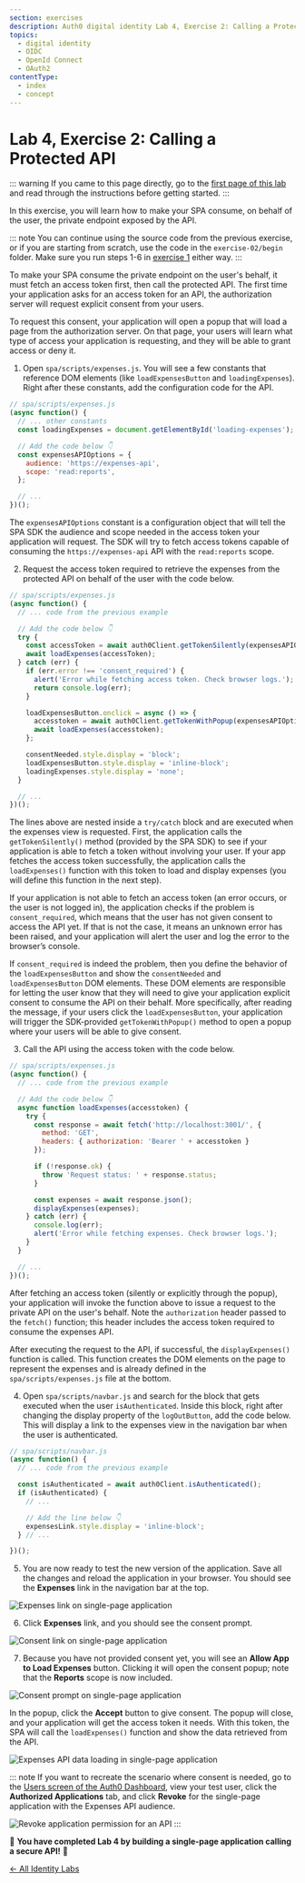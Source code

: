 ```yaml
---
section: exercises
description: Auth0 digital identity Lab 4, Exercise 2: Calling a Protected API
topics:
  - digital identity
  - OIDC
  - OpenId Connect
  - OAuth2
contentType:
  - index
  - concept
---
```

# Lab 4, Exercise 2: Calling a Protected API

::: warning
If you came to this page directly, go to the [first page of this lab](/identity-labs/04-single-page-app) and read through the instructions before getting started.
:::

In this exercise, you will learn how to make your SPA consume, on behalf of the user, the private endpoint exposed by the API.

::: note
You can continue using the source code from the previous exercise, or if you are starting from scratch, use the code in the `exercise-02/begin` folder. Make sure you run steps 1-6 in [exercise 1](/identity-labs/04-single-page-app/exercise-01) either way.
:::

To make your SPA consume the private endpoint on the user's behalf, it must fetch an access token first, then call the protected API. The first time your application asks for an access token for an API, the authorization server will request explicit consent from your users.

To request this consent, your application will open a popup that will load a page from the authorization server. On that page, your users will learn what type of access your application is requesting, and they will be able to grant access or deny it.

1. Open `spa/scripts/expenses.js`. You will see a few constants that reference DOM elements (like `loadExpensesButton` and `loadingExpenses`). Right after these constants, add the configuration code for the API.

```js
// spa/scripts/expenses.js
(async function() {
  // ... other constants
  const loadingExpenses = document.getElementById('loading-expenses');

  // Add the code below 👇
  const expensesAPIOptions = {
    audience: 'https://expenses-api',
    scope: 'read:reports',
  };

  // ...
})();
```

The `expensesAPIOptions` constant is a configuration object that will tell the SPA SDK the audience and scope needed in the access token your application will request. The SDK will try to fetch access tokens capable of consuming the `https://expenses-api` API with the `read:reports` scope.

2. Request the access token required to retrieve the expenses from the protected API on behalf of the user with the code below.

```js
// spa/scripts/expenses.js
(async function() {
  // ... code from the previous example

  // Add the code below 👇
  try {
    const accessToken = await auth0Client.getTokenSilently(expensesAPIOptions);
    await loadExpenses(accessToken);
  } catch (err) {
    if (err.error !== 'consent_required') {
      alert('Error while fetching access token. Check browser logs.');
      return console.log(err);
    }

    loadExpensesButton.onclick = async () => {
      accesstoken = await auth0Client.getTokenWithPopup(expensesAPIOptions);
      await loadExpenses(accesstoken);
    };

    consentNeeded.style.display = 'block';
    loadExpensesButton.style.display = 'inline-block';
    loadingExpenses.style.display = 'none';
  }

  // ...
})();
```

The lines above are nested inside a `try/catch` block and are executed when the expenses view is requested. First, the application calls the `getTokenSilently()` method (provided by the SPA SDK) to see if your application is able to fetch a token without involving your user. If your app fetches the access token successfully, the application calls the `loadExpenses()` function with this token to load and display expenses (you will define this function in the next step).

If your application is not able to fetch an access token (an error occurs, or the user is not logged in), the application checks if the problem is `consent_required`, which means that the user has not given consent to access the API yet. If that is not the case, it means an unknown error has been raised, and your application will alert the user and log the error to the browser’s console.

If `consent_required` is indeed the problem, then you define the behavior of the `loadExpensesButton` and show the `consentNeeded` and `loadExpensesButton` DOM elements. These DOM elements are responsible for letting the user know that they will need to give your application explicit consent to consume the API on their behalf. More specifically, after reading the message, if your users click the `loadExpensesButton`, your application will trigger the SDK-provided `getTokenWithPopup()` method to open a popup where your users will be able to give consent.

3. Call the API using the access token with the code below.

```js
// spa/scripts/expenses.js
(async function() {
  // ... code from the previous example

  // Add the code below 👇
  async function loadExpenses(accesstoken) {
    try {
      const response = await fetch('http://localhost:3001/', {
        method: 'GET',
        headers: { authorization: 'Bearer ' + accesstoken }
      });

      if (!response.ok) {
        throw 'Request status: ' + response.status;
      }

      const expenses = await response.json();
      displayExpenses(expenses);
    } catch (err) {
      console.log(err);
      alert('Error while fetching expenses. Check browser logs.');
    }
  }

  // ...
})();
```

After fetching an access token (silently or explicitly through the popup), your application will invoke the function above to issue a request to the private API on the user's behalf. Note the `authorization` header passed to the `fetch()` function; this header includes the access token required to consume the expenses API.

After executing the request to the API, if successful, the `displayExpenses()` function is called. This function creates the DOM elements on the page to represent the expenses and is already defined in the `spa/scripts/expenses.js` file at the bottom.

4. Open `spa/scripts/navbar.js` and search for the block that gets executed when the user `isAuthenticated`. Inside this block, right after changing the display property of the `logOutButton`, add the code below. This will display a link to the expenses view in the navigation bar when the user is authenticated.

```js
// spa/scripts/navbar.js
(async function() {
  // ... code from the previous example

  const isAuthenticated = await auth0Client.isAuthenticated();
  if (isAuthenticated) {
    // ...

    // Add the line below 👇
    expensesLink.style.display = 'inline-block';
  } // ...

})();
```

5. You are now ready to test the new version of the application. Save all the changes and reload the application in your browser. You should see the **Expenses** link in the navigation bar at the top.

![Expenses link on single-page application](/media/articles/identity-labs/lab-04-expenses-link-showing.png)

6. Click **Expenses** link, and you should see the consent prompt.

![Consent link on single-page application](/media/articles/identity-labs/lab-04-consent-link-showing.png)

7. Because you have not provided consent yet, you will see an **Allow App to Load Expenses** button. Clicking it will open the consent popup; note that the **Reports** scope is now included.

![Consent prompt on single-page application](/media/articles/identity-labs/lab-04-consent-prompt.png)

In the popup, click the **Accept** button to give consent. The popup will close, and your application will get the access token it needs. With this token, the SPA will call the `loadExpenses()` function and show the data retrieved from the API.

![Expenses API data loading in single-page application](/media/articles/identity-labs/lab-04-expenses-data-showing.png)

::: note
If you want to recreate the scenario where consent is needed, go to the [Users screen of the Auth0 Dashboard](${manage_url}/#/users), view your test user, click the **Authorized Applications** tab, and click **Revoke** for the single-page application with the Expenses API audience.

![Revoke application permission for an API](/media/articles/identity-labs/lab-04-revoke-app.png)
:::

🎉 **You have completed Lab 4 by building a single-page application calling a secure API!** 🎉

<a href="/identity-labs/" class="btn btn-transparent">← All Identity Labs</a>
